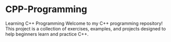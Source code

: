 # CPP-Programming
Learning C++ Programming Welcome to my C++ programming repository! This project is a collection of exercises, examples, and projects designed to help beginners learn and practice C++.
